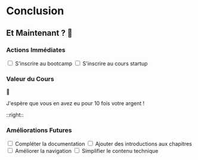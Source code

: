 # Conclusion

## Et Maintenant ? 🚀

<div class="mt-8 space-y-6">

### Actions Immédiates

<div class="checklist">
  <label class="checkbox-item">
    <input type="checkbox"> S'inscrire au bootcamp
  </label>
  <label class="checkbox-item">
    <input type="checkbox"> S'inscrire au cours startup
  </label>
</div>

### Valeur du Cours

<div class="value-prop mt-4">
  <span class="text-2xl">💎</span>
  <p>J'espère que vous en avez eu pour 10 fois votre argent !</p>
</div>

</div>

::right::

<div class="mt-8 space-y-6">

### Améliorations Futures

<div class="checklist">
  <label class="checkbox-item">
    <input type="checkbox"> Compléter la documentation
  </label>
  <label class="checkbox-item">
    <input type="checkbox"> Ajouter des introductions aux chapitres
  </label>
  <label class="checkbox-item">
    <input type="checkbox"> Améliorer la navigation
  </label>
  <label class="checkbox-item">
    <input type="checkbox"> Simplifier le contenu technique
  </label>
</div>

</div>

<style>
.checkbox-item {
  @apply flex items-center gap-2 text-sm text-gray-700 mb-2 cursor-pointer;
}
.checkbox-item input {
  @apply w-4 h-4 rounded border-gray-300;
}
.value-prop {
  @apply flex items-center gap-3 p-4 bg-blue-50 rounded-lg text-blue-700;
}
</style>
